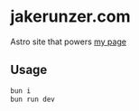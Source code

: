 # jakerunzer.com

Astro site that powers [my page](https://jakerunzer.com)

## Usage

```bash
bun i
bun run dev
```
